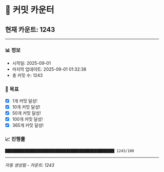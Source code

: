 # 🔢 커밋 카운터

## 현재 카운트: 1243

---

### 📊 정보
- 시작일: 2025-09-01
- 마지막 업데이트: 2025-09-01 01:32:38
- 총 커밋 수: 1243

### 🎯 목표
- [x] 1개 커밋 달성!
- [x] 10개 커밋 달성!
- [x] 50개 커밋 달성!
- [x] 100개 커밋 달성!
- [x] 365개 커밋 달성!

### 📈 진행률
```
██████████████████████████████████████████████████ 1243/100
```

---
*자동 생성됨 - 카운트: 1243*
